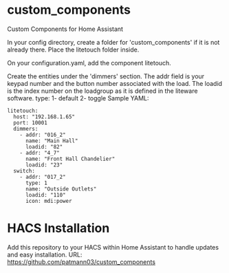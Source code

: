 # custom_components
Custom Components for Home Assistant

In your config directory, create a folder for 'custom_components' if it is not already there.  Place the litetouch folder inside.

On your configuration.yaml, add the component litetouch.  

Create the entities under the 'dimmers' section.  The addr field is your keypad number and the button number associated with the load.  The loadid is the index number on the loadgroup as it is defined in the liteware software.
type: 1- default
      2- toggle
Sample YAML:

    litetouch:
      host: "192.168.1.65"
      port: 10001
      dimmers:
        - addr: "016_2"
          name: "Main Hall"
          loadid: "82"
        - addr: "4_7"
          name: "Front Hall Chandelier"
          loadid: "23"
      switch:
        - addr: "017_2"
          type: 1                   
          name: "Outside Outlets"
          loadid: "110"
          icon: mdi:power
          
# HACS Installation
Add this repository to your HACS within Home Assistant to handle updates and easy installation.
    URL: https://github.com/patmann03/custom_components

